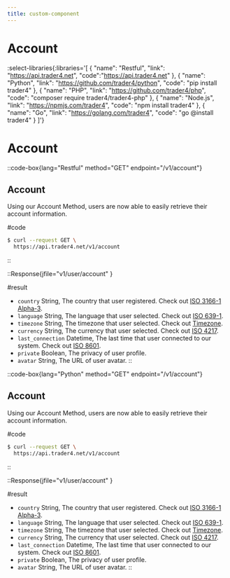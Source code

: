 ```yaml
---
title: custom-component
---
```


# Account

:select-libraries{:libraries='[
{
"name": "Restful",
"link": "https://api.trader4.net",
"code":"https://api.trader4.net"
},
{
"name": "Python",
"link": "https://github.com/trader4/python",
"code": "pip install trader4"
},
{
"name": "PHP",
"link": "https://github.com/trader4/php",
"code": "composer require trader4/trader4-php"
},
{
"name": "Node.js",
"link": "https://npmjs.com/trader4",
"code": "npm install trader4"
},
{
"name": "Go",
"link": "https://golang.com/trader4",
"code": "go @install trader4"
}
]'}


# Account

::code-box{lang="Restful" method="GET" endpoint="/v1/account"}

## Account

Using our Account Method, users are now able to easily retrieve their account information.

#code

```bash
$ curl --request GET \
  https://api.trader4.net/v1/account
```

::

::Response{jfile="v1/user/account" }

#result

- `country` <span>String</span>, The country that user registered. Check out [ISO 3166-1 Alpha-3](https://www.iso.org/iso-3166-country-codes.html).
- `language` <span>String</span>, The language that user selected. Check out [ISO 639-1](https://www.iso.org/iso-639-language-codes.html).
- `timezone` <span>String</span>, The timezone that user selected. Check out [Timezone](https://en.wikipedia.org/wiki/List_of_tz_database_time_zones).
- `currency` <span>String</span>, The currency that user selected. Check out [ISO 4217](https://www.iso.org/iso-4217-currency-codes.html).
- `last_connection` <span>Datetime</span>, The last time that user connected to our system. Check out [ISO 8601](https://www.iso.org/iso-8601-date-and-time-format.html).
- `private` <span>Boolean</span>, The privacy of user profile.
- `avatar` <span>String</span>, The URL of user avatar.
::

::code-box{lang="Python" method="GET" endpoint="/v1/account"}

## Account

Using our Account Method, users are now able to easily retrieve their account information.

#code

```bash
$ curl --request GET \
  https://api.trader4.net/v1/account
```

::

::Response{jfile="v1/user/account" }

#result

- `country` <span>String</span>, The country that user registered. Check out [ISO 3166-1 Alpha-3](https://www.iso.org/iso-3166-country-codes.html).
- `language` <span>String</span>, The language that user selected. Check out [ISO 639-1](https://www.iso.org/iso-639-language-codes.html).
- `timezone` <span>String</span>, The timezone that user selected. Check out [Timezone](https://en.wikipedia.org/wiki/List_of_tz_database_time_zones).
- `currency` <span>String</span>, The currency that user selected. Check out [ISO 4217](https://www.iso.org/iso-4217-currency-codes.html).
- `last_connection` <span>Datetime</span>, The last time that user connected to our system. Check out [ISO 8601](https://www.iso.org/iso-8601-date-and-time-format.html).
- `private` <span>Boolean</span>, The privacy of user profile.
- `avatar` <span>String</span>, The URL of user avatar.
::
